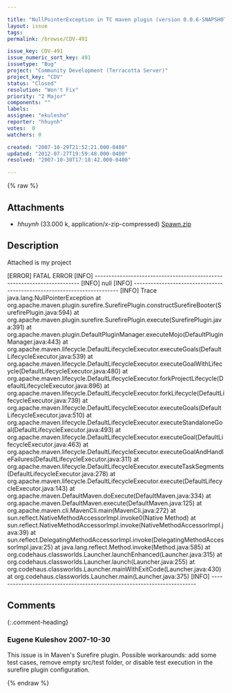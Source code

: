 ```yaml
---

title: "NullPointerException in TC maven plugin (version 0.0.6-SNAPSHOT)"
layout: issue
tags: 
permalink: /browse/CDV-491

issue_key: CDV-491
issue_numeric_sort_key: 491
issuetype: "Bug"
project: "Community Development (Terracotta Server)"
project_key: "CDV"
status: "Closed"
resolution: "Won't Fix"
priority: "2 Major"
components: ""
labels: 
assignee: "ekulesho"
reporter: "hhuynh"
votes:  0
watchers: 0

created: "2007-10-29T21:52:21.000-0400"
updated: "2012-07-27T19:59:48.000-0400"
resolved: "2007-10-30T17:18:42.000-0400"

---
```




{% raw %}


## Attachments

* <em>hhuynh</em> (33.000 k, application/x-zip-compressed) [Spawn.zip](/attachments/CDV/CDV-491/Spawn.zip)




## Description

<div markdown="1" class="description">

Attached is my project

[ERROR] FATAL ERROR
[INFO] ------------------------------------------------------------------------
[INFO] null
[INFO] ------------------------------------------------------------------------
[INFO] Trace
java.lang.NullPointerException
        at org.apache.maven.plugin.surefire.SurefirePlugin.constructSurefireBooter(SurefirePlugin.java:594)
        at org.apache.maven.plugin.surefire.SurefirePlugin.execute(SurefirePlugin.java:391)
        at org.apache.maven.plugin.DefaultPluginManager.executeMojo(DefaultPluginManager.java:443)
        at org.apache.maven.lifecycle.DefaultLifecycleExecutor.executeGoals(DefaultLifecycleExecutor.java:539)
        at org.apache.maven.lifecycle.DefaultLifecycleExecutor.executeGoalWithLifecycle(DefaultLifecycleExecutor.java:480)
        at org.apache.maven.lifecycle.DefaultLifecycleExecutor.forkProjectLifecycle(DefaultLifecycleExecutor.java:896)
        at org.apache.maven.lifecycle.DefaultLifecycleExecutor.forkLifecycle(DefaultLifecycleExecutor.java:739)
        at org.apache.maven.lifecycle.DefaultLifecycleExecutor.executeGoals(DefaultLifecycleExecutor.java:510)
        at org.apache.maven.lifecycle.DefaultLifecycleExecutor.executeStandaloneGoal(DefaultLifecycleExecutor.java:493)
        at org.apache.maven.lifecycle.DefaultLifecycleExecutor.executeGoal(DefaultLifecycleExecutor.java:463)
        at org.apache.maven.lifecycle.DefaultLifecycleExecutor.executeGoalAndHandleFailures(DefaultLifecycleExecutor.java:311)
        at org.apache.maven.lifecycle.DefaultLifecycleExecutor.executeTaskSegments(DefaultLifecycleExecutor.java:278)
        at org.apache.maven.lifecycle.DefaultLifecycleExecutor.execute(DefaultLifecycleExecutor.java:143)
        at org.apache.maven.DefaultMaven.doExecute(DefaultMaven.java:334)
        at org.apache.maven.DefaultMaven.execute(DefaultMaven.java:125)
        at org.apache.maven.cli.MavenCli.main(MavenCli.java:272)
        at sun.reflect.NativeMethodAccessorImpl.invoke0(Native Method)
        at sun.reflect.NativeMethodAccessorImpl.invoke(NativeMethodAccessorImpl.java:39)
        at sun.reflect.DelegatingMethodAccessorImpl.invoke(DelegatingMethodAccessorImpl.java:25)
        at java.lang.reflect.Method.invoke(Method.java:585)
        at org.codehaus.classworlds.Launcher.launchEnhanced(Launcher.java:315)
        at org.codehaus.classworlds.Launcher.launch(Launcher.java:255)
        at org.codehaus.classworlds.Launcher.mainWithExitCode(Launcher.java:430)
        at org.codehaus.classworlds.Launcher.main(Launcher.java:375)
[INFO] ------------------------------------------------------------------------

</div>

## Comments


{:.comment-heading}
### **Eugene Kuleshov** <span class="date">2007-10-30</span>

<div markdown="1" class="comment">

This issue is in Maven's Surefire plugin. Possible workarounds: add some test cases, remove empty src/test folder, or disable test execution in the surefire plugin configuration.

</div>



{% endraw %}
